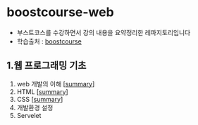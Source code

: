 # boostcourse-web

- 부스트코스를 수강하면서 강의 내용을 요약정리한 레파지토리입니다
- 학습출처 : [boostcourse](https://www.edwith.org/boostcourse-web)

## 1.웹 프로그래밍 기초
  1. web 개발의 이해 [[summary](https://github.com/YangSSo51/boostcourse-web/blob/master/Summary/Week1/Week1_1.md)]
  2. HTML [[summary](https://github.com/YangSSo51/boostcourse-web/blob/master/Summary/Week1/Week1_2.md)]
  3. CSS [[summary](https://github.com/YangSSo51/boostcourse-web/blob/master/Summary/Week1/Week1_3.md)]
  4. 개발환경 설정
  5. Servelet 
